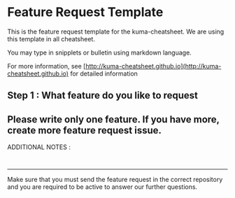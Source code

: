 # Feature Request Template
This is the feature request template for the kuma-cheatsheet. We are using this template in all cheatsheet.

You may type in snipplets or bulletin using markdown language.

For more information, see [http://kuma-cheatsheet.github.io](http://kuma-cheatsheet.github.io) for detailed information

## Step 1 : What feature do you like to request
Please write **only one** feature. If you have more, create more feature request issue. 
- 

ADDITIONAL NOTES :
```


```

---
Make sure that you must send the feature request in the correct repository and you are required to be active to answer our further questions. 
